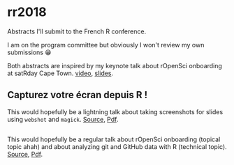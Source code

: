 # rr2018

Abstracts I'll submit to the French R conference.

I am on the program committee but obviously I won't review my own submissions :grin:

Both abstracts are inspired by my keynote talk about rOpenSci onboarding at satRday Cape Town. [video](https://www.youtube.com/watch?v=lZ3deq52qCk), [slides](http://www.masalmon.eu/satrday_keynote/slides).

## Capturez votre écran depuis R !

This would hopefully be a lightning talk about taking screenshots for slides using `webshot` and `magick`. [Source](webshot_lightning.Rmd), [Pdf](webshot_lightning.pdf).

## 

This would hopefully be a regular talk about rOpenSci onboarding (topical topic ahah) and about analyzing git and GitHub data with R (technical topic). [Source](git_github_regular.Rmd), [Pdf](git_github_regular.pdf).
